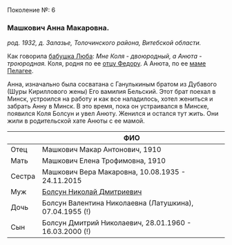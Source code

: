 Поколение №: 6

### Машкович Анна Макаровна.

_род. 1932, д. Залазье, Толочинского района, Витебской области._



Как говорила [бабушка Люба](/ancestors/6-Машкович-Любовь-Федоровна): 
_Мне Коля - двоюродный, а Анюта - троюродная._ Коля, родня по ее [отцу Федору](/ancestors/5-Машкович-Федор-Иванович). А Анюта, по ее [маме Пелагее](/ancestors/5-Машкович-Пелагея-Трофимовна).

Анна, изначально была сосватана с Ганулькиным братом из Дубавого (Шуры Кириллового жены) Его вамилия Бельский. 
Этот брат поехал в Минск, устроился на работу и как все наладилось, хотел жениться и забрать Анну в Минск.
В это время, пока он устраивался в Минске, появился Коля Болсун и увел Анюту. 
Женился и остался тут жить.
Они жили в родительской хате Анюты с ее мамой. 

|         | ФИО                                                                 |
|---------|---------------------------------------------------------------------|
| Отец    | Машкович Макар Антонович, 1910                                      |
| Мать    | Машкович Елена Трофимовна, 1910                                     |
| Сестра  | Машкович Вера Макаровна, 10.08.1935 - 24.11.2015                    |
| Муж     | [Болсун Николай Дмитриевич](/ancestors/6-Болсун-Николай-Дмитриевич) |
| Дочь    | Болсун Валентина Николаевна (Латушкина), 07.04.1955 (!)             |
| Сын     | Болсун Дмитрий Николаевич, 28.01.1960 - 16.03.2000 (!)              |


